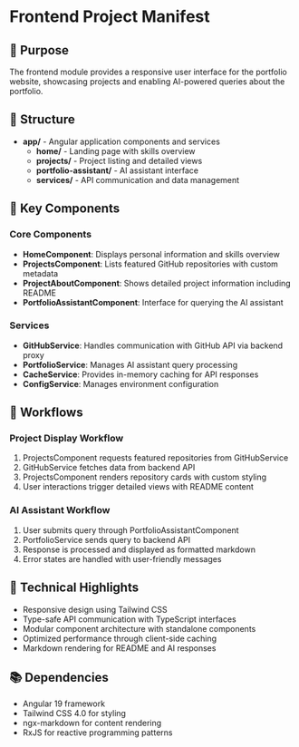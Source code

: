 # Frontend Project Manifest

## 🎯 Purpose
The frontend module provides a responsive user interface for the portfolio website, showcasing projects and enabling AI-powered queries about the portfolio.

## 📂 Structure
- **app/** - Angular application components and services
  - **home/** - Landing page with skills overview
  - **projects/** - Project listing and detailed views
  - **portfolio-assistant/** - AI assistant interface
  - **services/** - API communication and data management

## 🧩 Key Components

### Core Components
- **HomeComponent**: Displays personal information and skills overview
- **ProjectsComponent**: Lists featured GitHub repositories with custom metadata
- **ProjectAboutComponent**: Shows detailed project information including README
- **PortfolioAssistantComponent**: Interface for querying the AI assistant

### Services
- **GitHubService**: Handles communication with GitHub API via backend proxy
- **PortfolioService**: Manages AI assistant query processing
- **CacheService**: Provides in-memory caching for API responses
- **ConfigService**: Manages environment configuration

## 🔄 Workflows

### Project Display Workflow
1. ProjectsComponent requests featured repositories from GitHubService
2. GitHubService fetches data from backend API
3. ProjectsComponent renders repository cards with custom styling
4. User interactions trigger detailed views with README content

### AI Assistant Workflow
1. User submits query through PortfolioAssistantComponent
2. PortfolioService sends query to backend API
3. Response is processed and displayed as formatted markdown
4. Error states are handled with user-friendly messages

## 💪 Technical Highlights
- Responsive design using Tailwind CSS
- Type-safe API communication with TypeScript interfaces
- Modular component architecture with standalone components
- Optimized performance through client-side caching
- Markdown rendering for README and AI responses

## 📚 Dependencies
- Angular 19 framework
- Tailwind CSS 4.0 for styling
- ngx-markdown for content rendering
- RxJS for reactive programming patterns